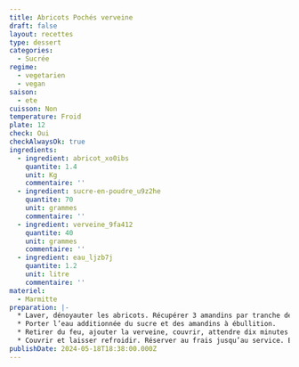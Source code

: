 ```yaml
---
title: Abricots Pochés verveine
draft: false
layout: recettes
type: dessert
categories:
  - Sucrée
regime:
  - vegetarien
  - vegan
saison:
  - ete
cuisson: Non
temperature: Froid
plate: 12
check: Oui
checkAlwaysOk: true
ingredients:
  - ingredient: abricot_xo0ibs
    quantite: 1.4
    unit: Kg
    commentaire: ''
  - ingredient: sucre-en-poudre_u9z2he
    quantite: 70
    unit: grammes
    commentaire: ''
  - ingredient: verveine_9fa412
    quantite: 40
    unit: grammes
    commentaire: ''
  - ingredient: eau_ljzb7j
    quantite: 1.2
    unit: litre
    commentaire: ''
materiel:
  - Marmitte
preparation: |-
  * Laver, dénoyauter les abricots. Récupérer 3 amandins par tranche de 10 personnes.
  * Porter l’eau additionnée du sucre et des amandins à ébullition.
  * Retirer du feu, ajouter la verveine, couvrir, attendre dix minutes puis ajouter les oreillons d’abricots.
  * Couvrir et laisser refroidir. Réserver au frais jusqu’au service. Enlever les feuilles infusées avant de servir.
publishDate: 2024-05-18T18:38:00.000Z
---
```


